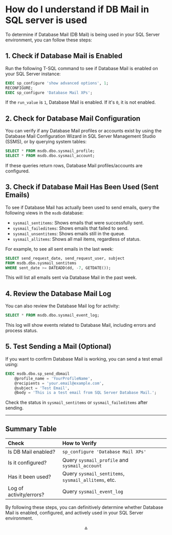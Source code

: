 # How do I understand if DB Mail in SQL server is used

To determine if Database Mail (DB Mail) is being used in your SQL Server environment, you can follow these steps:

## 1. Check if Database Mail is Enabled

Run the following T-SQL command to see if Database Mail is enabled on your SQL Server instance:

```sql
EXEC sp_configure 'show advanced options', 1;
RECONFIGURE;
EXEC sp_configure 'Database Mail XPs';
```

If the `run_value` is `1`, Database Mail is enabled. If it's `0`, it is not enabled.

## 2. Check for Database Mail Configuration

You can verify if any Database Mail profiles or accounts exist by using the Database Mail Configuration Wizard in SQL Server Management Studio (SSMS), or by querying system tables:

```sql
SELECT * FROM msdb.dbo.sysmail_profile;
SELECT * FROM msdb.dbo.sysmail_account;
```

If these queries return rows, Database Mail profiles/accounts are configured.

## 3. Check if Database Mail Has Been Used (Sent Emails)

To see if Database Mail has actually been used to send emails, query the following views in the `msdb` database:

- `sysmail_sentitems`: Shows emails that were successfully sent.
- `sysmail_faileditems`: Shows emails that failed to send.
- `sysmail_unsentitems`: Shows emails still in the queue.
- `sysmail_allitems`: Shows all mail items, regardless of status.

For example, to see all sent emails in the last week:

```sql
SELECT send_request_date, send_request_user, subject
FROM msdb.dbo.sysmail_sentitems
WHERE sent_date >= DATEADD(dd, -7, GETDATE());
```

This will list all emails sent via Database Mail in the past week.

## 4. Review the Database Mail Log

You can also review the Database Mail log for activity:

```sql
SELECT * FROM msdb.dbo.sysmail_event_log;
```

This log will show events related to Database Mail, including errors and process status.

## 5. Test Sending a Mail (Optional)

If you want to confirm Database Mail is working, you can send a test email using:

```sql
EXEC msdb.dbo.sp_send_dbmail
    @profile_name = 'YourProfileName',
    @recipients = 'your.email@example.com',
    @subject = 'Test Email',
    @body = 'This is a test email from SQL Server Database Mail.';
```

Check the status in `sysmail_sentitems` or `sysmail_faileditems` after sending.

---

## Summary Table

| Check | How to Verify |
| :-- | :-- |
| Is DB Mail enabled? | `sp_configure 'Database Mail XPs'` |
| Is it configured? | Query `sysmail_profile` and `sysmail_account` |
| Has it been used? | Query `sysmail_sentitems`, `sysmail_allitems`, etc. |
| Log of activity/errors? | Query `sysmail_event_log` |

By following these steps, you can definitively determine whether Database Mail is enabled, configured, and actively used in your SQL Server environment.

<div style="text-align: center">⁂</div>

[^1]: https://learn.microsoft.com/en-us/sql/relational-databases/database-mail/check-the-status-of-e-mail-messages-sent-with-database-mail?view=sql-server-ver17

[^2]: https://stackoverflow.com/questions/14649685/check-if-sp-send-dbmail-was-successful

[^3]: https://dba.stackexchange.com/questions/47058/how-can-i-see-the-current-database-mail-configuration

[^4]: https://www.sqlservercentral.com/forums/topic/how-to-detect-whether-database-mail-is-enabled-or-not

[^5]: https://www.sqlshack.com/configure-database-mail-sql-server/

[^6]: https://www.databasejournal.com/ms-sql/what-mail-items-have-been-sent-with-database-mail/

[^7]: https://houseofbrick.com/blog/database-mail-101-troubleshooting/

[^8]: https://learn.microsoft.com/en-us/troubleshoot/sql/tools/troubleshoot-database-mail-issues

[^9]: https://www.youtube.com/watch?v=MbTSid7MBZY

[^10]: https://www.codykonior.com/2015/06/02/check-if-database-mail-is-running/

[^11]: https://houseofbrick.com/blog/monitoring-database-mail-for-sql-server/

